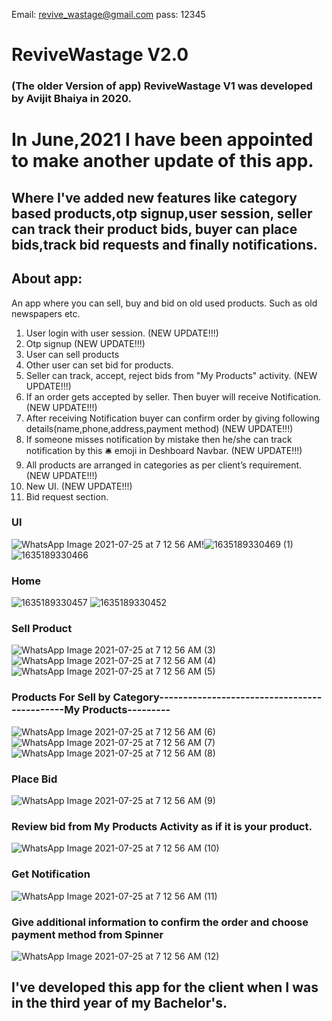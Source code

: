 Email: revive_wastage@gmail.com
pass: 12345
# ReviveWastage V2.0
### (The older Version of app) ReviveWastage V1 was developed by Avijit Bhaiya in 2020. 
# In June,2021 I have been appointed to make another update of this app.
## Where I've added new features like category based products,otp signup,user session, seller can track their product bids, buyer can place bids,track bid requests and finally notifications. 
## About app:
An app where you can sell, buy and bid on old used products. Such as old newspapers etc.
1. User login with user session. (NEW UPDATE!!!)
2. Otp signup (NEW UPDATE!!!)
3. User can sell products
4. Other user can set bid for products.
5. Seller can track, accept, reject bids from "My Products" activity. (NEW UPDATE!!!)
6. If an order gets accepted by seller. Then buyer will receive Notification. (NEW UPDATE!!!)
7. After receiving Notification buyer can confirm order by giving following details(name,phone,address,payment method) (NEW UPDATE!!!)
8. If someone misses notification by mistake then he/she can track notification by this 🛎️ emoji in Deshboard Navbar. (NEW UPDATE!!!)
9. All products are arranged in categories as per client’s requirement. (NEW UPDATE!!!)
10. New UI. (NEW UPDATE!!!)
11. Bid request section.

### UI
![WhatsApp Image 2021-07-25 at 7 12 56 AM](https://user-images.githubusercontent.com/81440732/126968262-69f2e565-b124-459d-bde0-643a333be043.png)!![1635189330469 (1)](https://user-images.githubusercontent.com/81440732/138758058-305341c7-ab49-4bd7-a342-673df951b0ab.png) ![1635189330466](https://user-images.githubusercontent.com/81440732/138758096-2f708abe-0fea-46c7-b1d8-9dbb7d725fa6.png)

### Home
![1635189330457](https://user-images.githubusercontent.com/81440732/138758358-2f8bea70-347b-4597-9c88-e7c2c83f600b.png) ![1635189330452](https://user-images.githubusercontent.com/81440732/138758481-227da17f-5409-4a82-b98b-36a6313bfed9.png)
















### Sell Product
![WhatsApp Image 2021-07-25 at 7 12 56 AM (3)](https://user-images.githubusercontent.com/81440732/126968825-475a9326-233c-470a-bcc5-df7e304ec1d3.png) ![WhatsApp Image 2021-07-25 at 7 12 56 AM (4)](https://user-images.githubusercontent.com/81440732/126968905-7126ccef-42ed-4ea6-8811-7a984489d815.png) ![WhatsApp Image 2021-07-25 at 7 12 56 AM (5)](https://user-images.githubusercontent.com/81440732/126969070-fd4e29f6-9fce-4ccd-abfd-bcdebfd690e4.png)
### Products For Sell by Category---------------------------------------------My Products---------
![WhatsApp Image 2021-07-25 at 7 12 56 AM (6)](https://user-images.githubusercontent.com/81440732/126969382-990d0334-b13c-430f-b55b-bbb4bd0028ff.png) ![WhatsApp Image 2021-07-25 at 7 12 56 AM (7)](https://user-images.githubusercontent.com/81440732/126969552-1ede6435-c93a-4412-a508-ab7d00404ac0.png) ![WhatsApp Image 2021-07-25 at 7 12 56 AM (8)](https://user-images.githubusercontent.com/81440732/126969750-3f1798ee-d349-4cf8-94d1-cc9d763c0312.png)

### Place Bid
![WhatsApp Image 2021-07-25 at 7 12 56 AM (9)](https://user-images.githubusercontent.com/81440732/126970052-95fdf755-dac5-4fbd-8d8d-abaa9fc0b14f.png)

### Review bid from My Products Activity as if it is your product.
![WhatsApp Image 2021-07-25 at 7 12 56 AM (10)](https://user-images.githubusercontent.com/81440732/126970194-710519e3-9581-4476-8c44-a3c42867e7d2.png)

### Get Notification
![WhatsApp Image 2021-07-25 at 7 12 56 AM (11)](https://user-images.githubusercontent.com/81440732/126970465-c0ab2d10-f3b2-4519-aa9f-7643a04ec00b.png)
### Give additional information to confirm the order and choose payment method from Spinner
![WhatsApp Image 2021-07-25 at 7 12 56 AM (12)](https://user-images.githubusercontent.com/81440732/126970736-144d8b48-f893-4b83-981c-a72cb4205bc9.png)

## I've developed this app for the client when I was in the third year of my Bachelor's.

